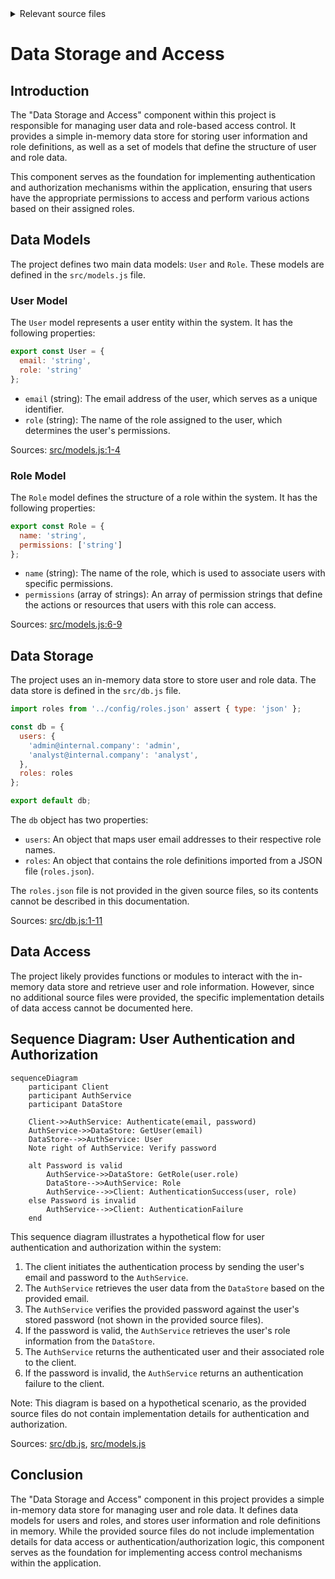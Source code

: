 <details>
<summary>Relevant source files</summary>

The following files were used as context for generating this wiki page:

- [src/db.js](https://github.com/aanickode/access-control-service/blob/main/src/db.js)
- [src/models.js](https://github.com/aanickode/access-control-service/blob/main/src/models.js)
</details>

# Data Storage and Access

## Introduction

The "Data Storage and Access" component within this project is responsible for managing user data and role-based access control. It provides a simple in-memory data store for storing user information and role definitions, as well as a set of models that define the structure of user and role data.

This component serves as the foundation for implementing authentication and authorization mechanisms within the application, ensuring that users have the appropriate permissions to access and perform various actions based on their assigned roles.

## Data Models

The project defines two main data models: `User` and `Role`. These models are defined in the `src/models.js` file.

### User Model

The `User` model represents a user entity within the system. It has the following properties:

```javascript
export const User = {
  email: 'string',
  role: 'string'
};
```

- `email` (string): The email address of the user, which serves as a unique identifier.
- `role` (string): The name of the role assigned to the user, which determines the user's permissions.

Sources: [src/models.js:1-4]()

### Role Model

The `Role` model defines the structure of a role within the system. It has the following properties:

```javascript
export const Role = {
  name: 'string',
  permissions: ['string']
};
```

- `name` (string): The name of the role, which is used to associate users with specific permissions.
- `permissions` (array of strings): An array of permission strings that define the actions or resources that users with this role can access.

Sources: [src/models.js:6-9]()

## Data Storage

The project uses an in-memory data store to store user and role data. The data store is defined in the `src/db.js` file.

```javascript
import roles from '../config/roles.json' assert { type: 'json' };

const db = {
  users: {
    'admin@internal.company': 'admin',
    'analyst@internal.company': 'analyst',
  },
  roles: roles
};

export default db;
```

The `db` object has two properties:

- `users`: An object that maps user email addresses to their respective role names.
- `roles`: An object that contains the role definitions imported from a JSON file (`roles.json`).

The `roles.json` file is not provided in the given source files, so its contents cannot be described in this documentation.

Sources: [src/db.js:1-11]()

## Data Access

The project likely provides functions or modules to interact with the in-memory data store and retrieve user and role information. However, since no additional source files were provided, the specific implementation details of data access cannot be documented here.

## Sequence Diagram: User Authentication and Authorization

```mermaid
sequenceDiagram
    participant Client
    participant AuthService
    participant DataStore

    Client->>AuthService: Authenticate(email, password)
    AuthService->>DataStore: GetUser(email)
    DataStore-->>AuthService: User
    Note right of AuthService: Verify password

    alt Password is valid
        AuthService->>DataStore: GetRole(user.role)
        DataStore-->>AuthService: Role
        AuthService-->>Client: AuthenticationSuccess(user, role)
    else Password is invalid
        AuthService-->>Client: AuthenticationFailure
    end
```

This sequence diagram illustrates a hypothetical flow for user authentication and authorization within the system:

1. The client initiates the authentication process by sending the user's email and password to the `AuthService`.
2. The `AuthService` retrieves the user data from the `DataStore` based on the provided email.
3. The `AuthService` verifies the provided password against the user's stored password (not shown in the provided source files).
4. If the password is valid, the `AuthService` retrieves the user's role information from the `DataStore`.
5. The `AuthService` returns the authenticated user and their associated role to the client.
6. If the password is invalid, the `AuthService` returns an authentication failure to the client.

Note: This diagram is based on a hypothetical scenario, as the provided source files do not contain implementation details for authentication and authorization.

Sources: [src/db.js](), [src/models.js]()

## Conclusion

The "Data Storage and Access" component in this project provides a simple in-memory data store for managing user and role data. It defines data models for users and roles, and stores user information and role definitions in memory. While the provided source files do not include implementation details for data access or authentication/authorization logic, this component serves as the foundation for implementing access control mechanisms within the application.